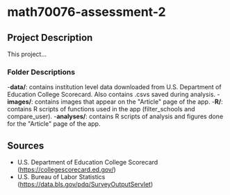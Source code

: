 # math70076-assessment-2

## Project Description 
This project...

### Folder Descriptions 
-**data/**: contains institution level data downloaded from U.S. Department of Education College Scorecard. Also contains .csvs saved during analysis.
-**images/**: contains images that appear on the "Article" page of the app.
-**R/**: contains R scripts of functions used in the app (filter_schools and compare_user).
-**analyses/**: contains R scripts of analysis and figures done for the "Article" page of the app.

## Sources
- U.S. Department of Education College Scorecard (https://collegescorecard.ed.gov/)
- U.S. Bureau of Labor Statistics (https://data.bls.gov/pdq/SurveyOutputServlet) 

